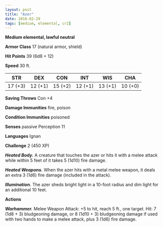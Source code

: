 ```yaml
---
layout: post
title: "Azer"
date: 2016-02-29
tags: [medium, elemental, cr2]
---
```


**Medium elemental, lawful neutral**

**Armor Class** 17 (natural armor, shield)

**Hit Points** 39 (6d8 + 12)

**Speed** 30 ft.

|   STR   |   DEX   |   CON   |   INT   |   WIS   |   CHA   |
|:-----:|:-----:|:-----:|:-----:|:-----:|:-----:|
| 17 (+3) | 12 (+1) | 15 (+2) | 12 (+1) | 13 (+1) | 10 (+0) |

**Saving Throws** Con +4 

**Damage Immunities** fire, poison 

**Condition Immunities** poisoned 

**Senses** passive Perception 11 

**Languages** Ignan 

**Challenge** 2 (450 XP)

***Heated Body.*** A creature that touches the azer or hits it with a melee attack while within 5 feet of it takes 5 (1d10) fire damage. 

***Heated Weapons.*** When the azer hits with a metal melee weapon, it deals an extra 3 (1d6) fire damage (included in the attack). 

***Illumination.*** The azer sheds bright light in a 10-foot radius and dim light for an additional 10 feet. 

**Actions** 

***Warhammer.*** Melee Weapon Attack: +5 to hit, reach 5 ft., one target. Hit: 7 (1d8 + 3) bludgeoning damage, or 8 (1d10 + 3) bludgeoning damage if used with two hands to make a melee attack, plus 3 (1d6) fire damage.